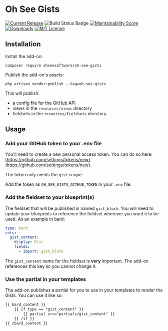 # Oh See Gists

[![Current Release](https://img.shields.io/github/release/ohseesoftware/oh-see-gists.svg?style=flat-square)](https://github.com/ohseesoftware/oh-see-gists/releases)
![Build Status Badge](https://github.com/ohseesoftware/oh-see-gists/workflows/Build/badge.svg)
[![Maintainability Score](https://img.shields.io/codeclimate/maintainability/ohseesoftware/oh-see-gists.svg?style=flat-square)](https://codeclimate.com/github/ohseesoftware/oh-see-gists)
[![Downloads](https://img.shields.io/packagist/dt/ohseesoftware/oh-see-gists.svg?style=flat-square)](https://packagist.org/packages/ohseesoftware/oh-see-gists)
[![MIT License](https://img.shields.io/github/license/ohseesoftware/oh-see-gists.svg?style=flat-square)](https://github.com/ohseesoftware/oh-see-gists/blob/master/LICENSE)

## Installation

Install the add-on:

`composer require ohseesoftware/oh-see-gists`

Publish the add-on's assets:

`php artisan vendor:publish --tag=oh-see-gists`

This will publish:

- a config file for the GitHub API
- views in the `resources/views` directory
- fieldsets in the `resources/fieldsets` directory

## Usage

### Add your GitHub token to your .env file

You'll need to create a new personal access token. You can do so here: [https://github.com/settings/tokens/new](https://github.com/settings/tokens/new).

The token only needs the `gist` scope.

Add the token as `OH_SEE_GISTS_GITHUB_TOKEN` in your `.env` file.

### Add the fieldset to your blueprint(s)

The fieldset that will be published is named `gist_block`. You will need to update your blueprints to reference the fieldset wherever you want it to be used. As an example in bard:

```yaml
type: bard
sets:
  gist_content:
    display: Gist
    fields:
      - import: gist_block
```

The `gist_content` name for the fieldset is **very** important. The add-on references this key so you cannot change it.

### Use the partial in your templates

The add-on publishes a partial for you to use in your templates to render the Gists. You can use it like so:

<!-- prettier-ignore-start -->
```html
{{ bard_content }}
    {{ if type == "gist_content" }}
        {{ partial src="partials/gist_content" }}
    {{ /if }}
{{ /bard_content }}
```
<!-- prettier-ignore-end -->
